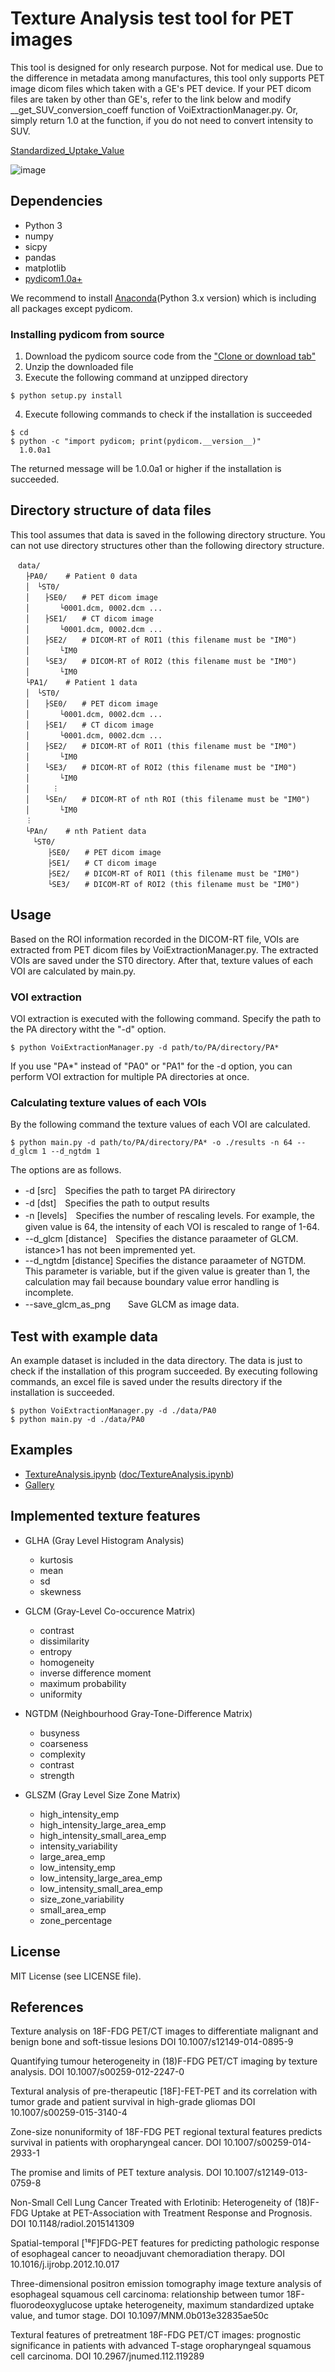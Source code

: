 # Texture Analysis test tool for PET images

This tool is designed for only research purpose. Not for medical use. 
Due to the difference in metadata among manufactures, this tool only supports PET image dicom files which taken with a GE's PET device.
If your PET dicom files are taken by other than GE's, refer to the link below and modify \_\_get\_SUV\_conversion\_coeff function of VoiExtractionManager.py.
Or, simply return 1.0 at the function, if you do not need to convert intensity to SUV.

[Standardized_Uptake_Value](http://qibawiki.rsna.org/index.php/Standardized_Uptake_Value_\(SUV\))

![image](./doc/imgs/example_img.png)

## Dependencies
* Python 3
* numpy
* sicpy 
* pandas 
* matplotlib 
* [pydicom1.0a+](https://github.com/pydicom/pydicom)

We recommend to install [Anaconda](https://www.continuum.io/downloads)(Python 3.x version) which is including all packages except pydicom.

### Installing pydicom from source
1. Download the pydicom source code from the ["Clone or download tab"](https://github.com/pydicom/pydicom)
2. Unzip the downloaded file
3. Execute the following command at unzipped  directory
```shell-session
$ python setup.py install
```
4. Execute following commands to check if the installation is succeeded
```shell-session
$ cd
$ python -c "import pydicom; print(pydicom.__version__)"
  1.0.0a1
```
The returned message will be 1.0.0a1 or higher if the installation is succeeded.

## Directory structure of data files
This tool assumes that data is saved in the following directory structure.
You can not use directory structures other than the following directory structure.

```
　data/
　　├PA0/    # Patient 0 data
　　│　└ST0/
　　│　　├SE0/　　# PET dicom image
　　│　　　　└0001.dcm, 0002.dcm ...
　　│　　├SE1/　　# CT dicom image
　　│　　　　└0001.dcm, 0002.dcm ...
　　│　　├SE2/　　# DICOM-RT of ROI1 (this filename must be "IM0")
　　│　　　　└IM0
　　│　　└SE3/　　# DICOM-RT of ROI2 (this filename must be "IM0")
　　│　　　　└IM0
　　└PA1/    # Patient 1 data
　　│　└ST0/
　　│　　├SE0/　　# PET dicom image
　　│　　　　└0001.dcm, 0002.dcm ...
　　│　　├SE1/　　# CT dicom image
　　│　　　　└0001.dcm, 0002.dcm ...
　　│　　├SE2/　　# DICOM-RT of ROI1 (this filename must be "IM0")
　　│　　　　└IM0
　　│　　└SE3/　　# DICOM-RT of ROI2 (this filename must be "IM0")
　　│　　　　└IM0
　　│　　　︙
　　│　　└SEn/　　# DICOM-RT of nth ROI (this filename must be "IM0")
　　│　　　　└IM0
　　︙
　　└PAn/    # nth Patient data
　　　└ST0/
　　　　　├SE0/　　# PET dicom image
　　　　　├SE1/　　# CT dicom image
　　　　　├SE2/　　# DICOM-RT of ROI1 (this filename must be "IM0")
　　　　　└SE3/　　# DICOM-RT of ROI2 (this filename must be "IM0")
```

## Usage
Based on the ROI information recorded in the DICOM-RT file, VOIs are extracted from PET dicom files by VoiExtractionManager.py. The extracted VOIs are saved under the ST0 directory. After that, texture values of each VOI are calculated by main.py.

### VOI extraction
VOI extraction is executed with the following command. Specify the path to the PA directory witht the "-d" option.
```shell-session
$ python VoiExtractionManager.py -d path/to/PA/directory/PA*
```
If you use "PA*" instead of "PA0" or "PA1" for the -d option, you can perform VOI extraction for multiple PA directories at once.

### Calculating texture values of each VOIs
By the following command the texture values of each VOI are calculated.
```shell-session
$ python main.py -d path/to/PA/directory/PA* -o ./results -n 64 --d_glcm 1 --d_ngtdm 1
```
The options are as follows.
* -d [src]　Specifies the path to target PA dirirectory
* -d [dst]　Specifies the path to output results
* -n [levels]　Specifies the number of rescaling levels. For example, the given value is 64, the intensity of each VOI is rescaled to range of 1-64. 
* --d_glcm [distance]　Specifies the distance paraameter of GLCM. istance>1 has not been impremented yet. 
* --d_ngtdm [distance] Specifies the distance paraameter of NGTDM. This parameter is variable, but if the given value is greater than 1, the calculation may fail because boundary value error handling is incomplete.
* --save_glcm_as_png　　Save GLCM as image data.


## Test with example data
An example dataset is included in the data directory.
The data is just to check if the installation of this program succeeded.
By executing following commands, an excel file is saved under the results directory if the installation is succeeded.
```shell-session
$ python VoiExtractionManager.py -d ./data/PA0
$ python main.py -d ./data/PA0
```

## Examples
* [TextureAnalysis.ipynb](http://nbviewer.jupyter.org/github/shinaji/texture_analysis/blob/master/doc/TextureAnalysis.ipynb) ([doc/TextureAnalysis.ipynb](https://github.com/shinaji/texture_analysis/blob/master/doc/TextureAnalysis.ipynb))
* [Gallery](https://github.com/shinaji/texture_analysis/blob/master/doc/Gallery.md)

## Implemented texture features
* GLHA (Gray Level Histogram Analysis)			
    * kurtosis
    * mean
    * sd
    * skewness
    
* GLCM (Gray-Level Co-occurence Matrix)
    * contrast	
    * dissimilarity
    * entropy
    * homogeneity
    * inverse difference moment
    * maximum probability
    * uniformity
    
* NGTDM (Neighbourhood Gray-Tone-Difference Matrix)
    * busyness	
    * coarseness	
    * complexity	
    * contrast	
    * strength
    
* GLSZM (Gray Level Size Zone Matrix)
    * high_intensity_emp
    * high_intensity_large_area_emp
    * high_intensity_small_area_emp
    * intensity_variability	
    * large_area_emp
    * low_intensity_emp
    * low_intensity_large_area_emp
    * low_intensity_small_area_emp
    * size_zone_variability	
    * small_area_emp
    * zone_percentage
    

## License
MIT License (see LICENSE file).


## References
Texture analysis on 18F-FDG PET/CT images to differentiate malignant and benign bone and soft-tissue lesions
DOI 10.1007/s12149-014-0895-9

Quantifying tumour heterogeneity in (18)F-FDG PET/CT imaging by texture analysis.
DOI 10.1007/s00259-012-2247-0

Textural analysis of pre-therapeutic \[18F\]-FET-PET and its correlation with tumor grade and patient survival in high-grade gliomas
DOI 10.1007/s00259-015-3140-4

Zone-size nonuniformity of 18F-FDG PET regional textural features predicts survival in patients with oropharyngeal cancer.
DOI 10.1007/s00259-014-2933-1

The promise and limits of PET texture analysis.
DOI 10.1007/s12149-013-0759-8

Non-Small Cell Lung Cancer Treated with Erlotinib: Heterogeneity of (18)F-FDG Uptake at PET-Association with Treatment Response and Prognosis.
DOI 10.1148/radiol.2015141309

Spatial-temporal \[¹⁸F\]FDG-PET features for predicting pathologic response of esophageal cancer to neoadjuvant chemoradiation therapy.
DOI 10.1016/j.ijrobp.2012.10.017

Three-dimensional positron emission tomography image texture analysis of esophageal squamous cell carcinoma: relationship between tumor 18F-fluorodeoxyglucose uptake heterogeneity, maximum standardized uptake value, and tumor stage.
DOI 10.1097/MNM.0b013e32835ae50c

Textural features of pretreatment 18F-FDG PET/CT images: prognostic significance in patients with advanced T-stage oropharyngeal squamous cell carcinoma.
DOI 10.2967/jnumed.112.119289
